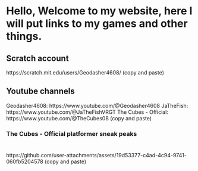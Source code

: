 
<html>
    <h1>
        Hello, Welcome to my website, here I will put links to my games and other things.
    </h1>
    <body>
        <h2>Scratch account
       </h1>https://scratch.mit.edu/users/Geodasher4608/
        (copy and paste)
        </p>
        <h2>Youtube channels</h2>
        <p>
        Geodasher4608: https://www.youtube.com/@Geodasher4608 JaTheFish: https://www.youtube.com/@JaTheFishVRGT The Cubes - Official: https://www.youtube.com/@TheCubes08
            (copy and paste)
        <h3>The Cubes - Official platformer sneak peaks
        <h1></h1> https://github.com/user-attachments/assets/19d53377-c4ad-4c94-9741-060fb5204578
        (copy and paste)

    
